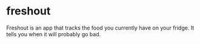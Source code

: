 # freshout
Freshout is an app that tracks the food you currently have on your fridge. It tells you when it will probably go bad.
